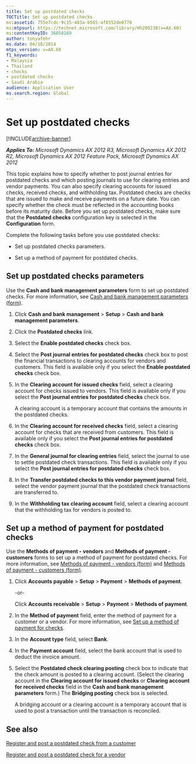 ```yaml
---
title: Set up postdated checks
TOCTitle: Set up postdated checks
ms:assetid: 755e7cdc-9c15-403a-b565-af8552de0778
ms:mtpsurl: https://technet.microsoft.com/library/Hh209238(v=AX.60)
ms:contentKeyID: 36058169
author: tonyafehr
ms.date: 04/18/2014
mtps_version: v=AX.60
f1_keywords:
- Malaysia
- Thailand
- checks
- postdated checks
- Saudi Arabia
audience: Application User
ms.search.region: Global
---
```


# Set up postdated checks 


[!INCLUDE[archive-banner](includes/archive-banner.md)]


_**Applies To:** Microsoft Dynamics AX 2012 R3, Microsoft Dynamics AX 2012 R2, Microsoft Dynamics AX 2012 Feature Pack, Microsoft Dynamics AX 2012_

This topic explains how to specify whether to post journal entries for postdated checks and which posting journals to use for clearing entries and vendor payments. You can also specify clearing accounts for issued checks, received checks, and withholding tax. Postdated checks are checks that are issued to make and receive payments on a future date. You can specify whether the check must be reflected in the accounting books before its maturity date. Before you set up postdated checks, make sure that the **Postdated checks** configuration key is selected in the **Configuration** form.

Complete the following tasks before you use postdated checks:

  - Set up postdated checks parameters.

  - Set up a method of payment for postdated checks.

## Set up postdated checks parameters

Use the **Cash and bank management parameters** form to set up postdated checks. For more information, see [Cash and bank management parameters (form)](https://technet.microsoft.com/library/aa591289\(v=ax.60\)).

1.  Click **Cash and bank management** \> **Setup** \> **Cash and bank management parameters**.

2.  Click the **Postdated checks** link.

3.  Select the **Enable postdated checks** check box.

4.  Select the **Post journal entries for postdated checks** check box to post the financial transactions to clearing accounts for vendors and customers. This field is available only if you select the **Enable postdated checks** check box.

5.  In the **Clearing account for issued checks** field, select a clearing account for checks issued to vendors. This field is available only if you select the **Post journal entries for postdated checks** check box.
    
    A clearing account is a temporary account that contains the amounts in the postdated checks.

6.  In the **Clearing account for received checks** field, select a clearing account for checks that are received from customers. This field is available only if you select the **Post journal entries for postdated checks** check box.

7.  In the **General journal for clearing entries** field, select the journal to use to settle postdated check transactions. This field is available only if you select the **Post journal entries for postdated checks** check box.

8.  In the **Transfer postdated checks to this vendor payment journal** field, select the vendor payment journal that the postdated check transactions are transferred to.

9.  In the **Withholding tax clearing account** field, select a clearing account that the withholding tax for vendors is posted to.

## Set up a method of payment for postdated checks

Use the **Methods of payment - vendors** and **Methods of payment - customers** forms to set up a method of payment for postdated checks. For more information, see [Methods of payment - vendors (form)](https://technet.microsoft.com/library/aa618565\(v=ax.60\)) and [Methods of payment - customers (form)](https://technet.microsoft.com/library/aa499398\(v=ax.60\)).

1.  Click **Accounts payable** \> **Setup** \> **Payment** \> **Methods of payment**.
    
    \-or-
    
    Click **Accounts receivable** \> **Setup** \> **Payment** \> **Methods of payment**.

2.  In the **Method of payment** field, enter the method of payment for a customer or a vendor. For more information, see [Set up a method of payment for checks](set-up-a-method-of-payment-for-checks.md).

3.  In the **Account type** field, select **Bank**.

4.  In the **Payment account** field, select the bank account that is used to deduct the invoice amount.

5.  Select the **Postdated check clearing posting** check box to indicate that the check amount is posted to a clearing account. (Select the clearing account in the **Clearing account for issued checks** or **Clearing account for received checks** field in the **Cash and bank management parameters** form.) The **Bridging posting** check box is selected.
    
    A bridging account or a clearing account is a temporary account that is used to post a transaction until the transaction is reconciled.

## See also

[Register and post a postdated check from a customer](register-and-post-a-postdated-check-from-a-customer.md)

[Register and post a postdated check for a vendor](register-and-post-a-postdated-check-for-a-vendor.md)

  


